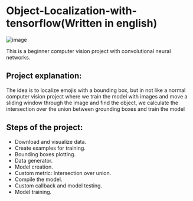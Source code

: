 # Object-Localization-with-tensorflow(Written in english)
![image](https://user-images.githubusercontent.com/60410581/127754204-a52c58a6-ced8-485b-b31e-db4f378017c0.png)

This is a beginner computer vision project with convolutional neural networks.
## Project explanation:
The idea is to localize emojis with a bounding box, but in not like a normal computer vision project where we train the model with images and move a sliding window through the image and find the object, we calculate the intersection over the union between grounding boxes and train the model 

## Steps of the project:
- Download and visualize data.
- Create examples for training.
- Bounding boxes plotting.
- Data generator.
- Model creation.
- Custom metric: Intersection over union.
- Compile the model.
- Custom callback and model testing.
- Model training.
